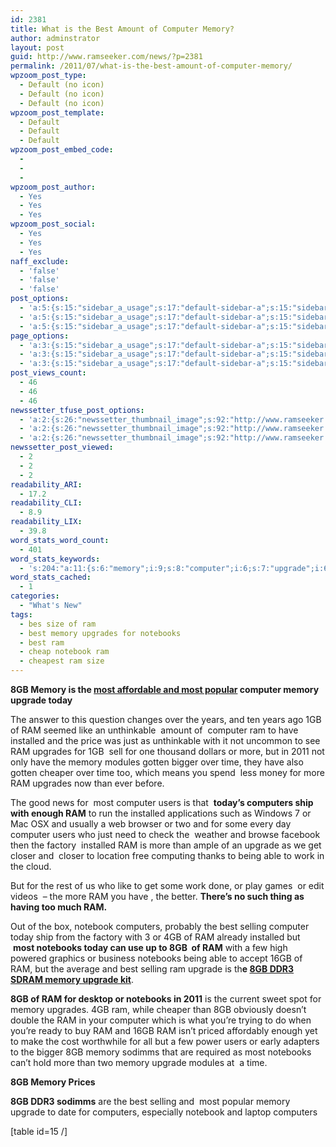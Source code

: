 ```yaml
---
id: 2381
title: What is the Best Amount of Computer Memory?
author: adminstrator
layout: post
guid: http://www.ramseeker.com/news/?p=2381
permalink: /2011/07/what-is-the-best-amount-of-computer-memory/
wpzoom_post_type:
  - Default (no icon)
  - Default (no icon)
  - Default (no icon)
wpzoom_post_template:
  - Default
  - Default
  - Default
wpzoom_post_embed_code:
  - 
  - 
  - 
wpzoom_post_author:
  - Yes
  - Yes
  - Yes
wpzoom_post_social:
  - Yes
  - Yes
  - Yes
naff_exclude:
  - 'false'
  - 'false'
  - 'false'
post_options:
  - 'a:5:{s:15:"sidebar_a_usage";s:17:"default-sidebar-a";s:15:"sidebar_b_usage";s:17:"default-sidebar-b";s:9:"hwa_usage";s:17:"default-headerbar";s:8:"ad_above";s:0:"";s:8:"ad_below";s:0:"";}'
  - 'a:5:{s:15:"sidebar_a_usage";s:17:"default-sidebar-a";s:15:"sidebar_b_usage";s:17:"default-sidebar-b";s:9:"hwa_usage";s:17:"default-headerbar";s:8:"ad_above";s:0:"";s:8:"ad_below";s:0:"";}'
  - 'a:5:{s:15:"sidebar_a_usage";s:17:"default-sidebar-a";s:15:"sidebar_b_usage";s:17:"default-sidebar-b";s:9:"hwa_usage";s:17:"default-headerbar";s:8:"ad_above";s:0:"";s:8:"ad_below";s:0:"";}'
page_options:
  - 'a:3:{s:15:"sidebar_a_usage";s:17:"default-sidebar-a";s:15:"sidebar_b_usage";s:17:"default-sidebar-b";s:9:"hwa_usage";s:17:"default-headerbar";}'
  - 'a:3:{s:15:"sidebar_a_usage";s:17:"default-sidebar-a";s:15:"sidebar_b_usage";s:17:"default-sidebar-b";s:9:"hwa_usage";s:17:"default-headerbar";}'
  - 'a:3:{s:15:"sidebar_a_usage";s:17:"default-sidebar-a";s:15:"sidebar_b_usage";s:17:"default-sidebar-b";s:9:"hwa_usage";s:17:"default-headerbar";}'
post_views_count:
  - 46
  - 46
  - 46
newssetter_tfuse_post_options:
  - 'a:2:{s:26:"newssetter_thumbnail_image";s:92:"http://www.ramseeker.com/wp-content/uploads/2011/07/Screen-shot-2011-07-06-at-3.04.40-PM.png";s:24:"newssetter_disable_image";s:4:"true";}'
  - 'a:2:{s:26:"newssetter_thumbnail_image";s:92:"http://www.ramseeker.com/wp-content/uploads/2011/07/Screen-shot-2011-07-06-at-3.04.40-PM.png";s:24:"newssetter_disable_image";s:4:"true";}'
  - 'a:2:{s:26:"newssetter_thumbnail_image";s:92:"http://www.ramseeker.com/wp-content/uploads/2011/07/Screen-shot-2011-07-06-at-3.04.40-PM.png";s:24:"newssetter_disable_image";s:4:"true";}'
newssetter_post_viewed:
  - 2
  - 2
  - 2
readability_ARI:
  - 17.2
readability_CLI:
  - 8.9
readability_LIX:
  - 39.8
word_stats_word_count:
  - 401
word_stats_keywords:
  - 's:204:"a:11:{s:6:"memory";i:9;s:8:"computer";i:6;s:7:"upgrade";i:6;s:9:"installed";i:4;s:8:"upgrades";i:3;s:4:"time";i:3;s:5:"users";i:3;s:9:"computers";i:4;s:4:"best";i:3;s:7:"selling";i:3;s:9:"notebooks";i:4;}";'
word_stats_cached:
  - 1
categories:
  - "What's New"
tags:
  - bes size of ram
  - best memory upgrades for notebooks
  - best ram
  - cheap notebook ram
  - cheapest ram size
---
```

**8GB Memory is the [most affordable and most popular][1] computer memory upgrade today**

The answer to this question changes over the years, and ten years ago 1GB of RAM seemed like an unthinkable  amount of  computer ram to have installed and the price was just as unthinkable with it not uncommon to see RAM upgrades for 1GB  sell for one thousand dollars or more, but in 2011 not only have the memory modules gotten bigger over time, they have also gotten cheaper over time too, which means you spend  less money for more RAM upgrades now than ever before.

The good news for  most computer users is that  **today&#8217;s computers ship with enough RAM** to run the installed applications such as Windows 7 or Mac OSX and usually a web browser or two and for some every day computer users who just need to check the  weather and browse facebook then the factory  installed RAM is more than ample of an upgrade as we get closer and  closer to location free computing thanks to being able to work in the cloud.

But for the rest of us who like to get some work done, or play games  or edit videos  &#8211; the more RAM you have , the better. **There&#8217;s no such thing as having too much RAM.**

Out of the box, notebook computers, probably the best selling computer today ship from the factory with 3 or 4GB of RAM already installed but  **most notebooks today can use up to 8GB  of RAM** with a few high powered graphics or business notebooks being able to accept 16GB of RAM, but the average and best selling ram upgrade is th**e [8GB DDR3 SDRAM memory upgrade kit][1]**.

**8GB of RAM for desktop or notebooks in 2011** is the current sweet spot for memory upgrades. 4GB ram, while cheaper than 8GB obviously doesn&#8217;t double the RAM in your computer which is what you&#8217;re trying to do when you&#8217;re ready to buy RAM and 16GB RAM isn&#8217;t priced affordably enough yet to make the cost worthwhile for all but a few power users or early adapters to the bigger 8GB memory sodimms that are required as most notebooks can&#8217;t hold more than two memory upgrade modules at  a time.

**8GB Memory Prices**

**8GB DDR3 sodimms** are the best selling and  most popular memory upgrade to date for computers, especially notebook and laptop computers

[table id=15 /]

&nbsp;

&nbsp;

&nbsp;

 [1]: http://www.tkqlhce.com/click-1548159-10273954?url=http%3A%2F%2Fwww.crucial.com%2Fstore%2Faffiliateredirect.asp%3Fimodule%3DCT2KIT51264BC1339%26aid%3D10273954%26cid%3D777292%26subid%3D890%26PRS%3Duscj&cjsku=CT2KIT51264BC1339